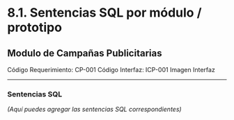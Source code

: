 # 8.1. Sentencias SQL por módulo / prototipo

## Modulo de Campañas Publicitarias


Código Requerimiento: CP-001 
Código Interfaz: ICP-001 
Imagen Interfaz      




---

### Sentencias SQL

*(Aquí puedes agregar las sentencias SQL correspondientes)*
